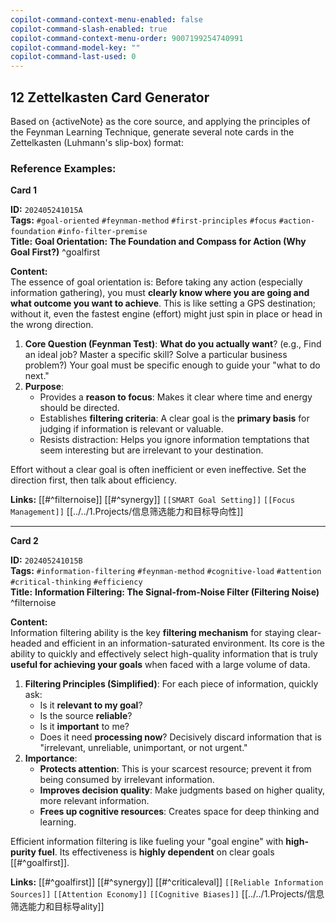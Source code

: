 ```yaml
---
copilot-command-context-menu-enabled: false
copilot-command-slash-enabled: true
copilot-command-context-menu-order: 9007199254740991
copilot-command-model-key: ""
copilot-command-last-used: 0
---
```

## 12 Zettelkasten Card Generator

Based on {activeNote} as the core source, and applying the principles of the Feynman Learning Technique, generate several note cards in the Zettelkasten (Luhmann's slip-box) format:

### Reference Examples:

**Card 1**

**ID:** `202405241015A`  
**Tags:** `#goal-oriented` `#feynman-method` `#first-principles` `#focus` `#action-foundation` `#info-filter-premise`  
**Title:** **Goal Orientation: The Foundation and Compass for Action (Why Goal First?)** ^goalfirst

**Content:**  
The essence of goal orientation is: Before taking any action (especially information gathering), you must **clearly know where you are going and what outcome you want to achieve**. This is like setting a GPS destination; without it, even the fastest engine (effort) might just spin in place or head in the wrong direction.

1.  **Core Question (Feynman Test)**: **What do you actually want**? (e.g., Find an ideal job? Master a specific skill? Solve a particular business problem?) Your goal must be specific enough to guide your "what to do next."
2.  **Purpose**:
    *   Provides a **reason to focus**: Makes it clear where time and energy should be directed.
    *   Establishes **filtering criteria**: A clear goal is the **primary basis** for judging if information is relevant or valuable.
    *   Resists distraction: Helps you ignore information temptations that seem interesting but are irrelevant to your destination.

Effort without a clear goal is often inefficient or even ineffective. Set the direction first, then talk about efficiency.

**Links:** [[#^filternoise]] [[#^synergy]] `[[SMART Goal Setting]]` `[[Focus Management]]` [[../../1.Projects/信息筛选能力和目标导向性]]

---

**Card 2**

**ID:** `202405241015B`  
**Tags:** `#information-filtering` `#feynman-method` `#cognitive-load` `#attention` `#critical-thinking` `#efficiency`  
**Title:** **Information Filtering: The Signal-from-Noise Filter (Filtering Noise)** ^filternoise

**Content:**  
Information filtering ability is the key **filtering mechanism** for staying clear-headed and efficient in an information-saturated environment. Its core is the ability to quickly and effectively select high-quality information that is truly **useful for achieving your goals** when faced with a large volume of data.

1.  **Filtering Principles (Simplified)**: For each piece of information, quickly ask:
    *   Is it **relevant to my goal**?
    *   Is the source **reliable**?
    *   Is it **important** to me?
    *   Does it need **processing now**?
    Decisively discard information that is "irrelevant, unreliable, unimportant, or not urgent."
2.  **Importance**:
    *   **Protects attention**: This is your scarcest resource; prevent it from being consumed by irrelevant information.
    *   **Improves decision quality**: Make judgments based on higher quality, more relevant information.
    *   **Frees up cognitive resources**: Creates space for deep thinking and learning.

Efficient information filtering is like fueling your "goal engine" with **high-purity fuel**. Its effectiveness is **highly dependent** on clear goals [[#^goalfirst]].

**Links:** [[#^goalfirst]] [[#^synergy]] [[#^criticaleval]] `[[Reliable Information Sources]]` `[[Attention Economy]]` `[[Cognitive Biases]]` [[../../1.Projects/信息筛选能力和目标导ality]]